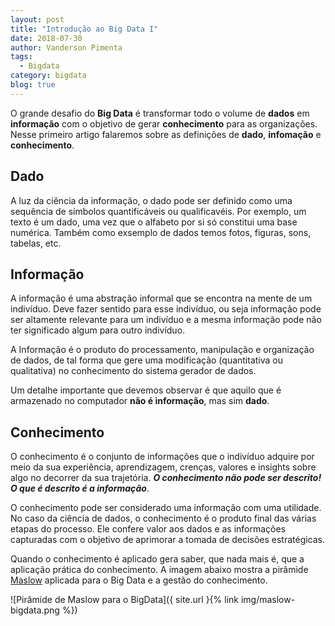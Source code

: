 ```yaml
---
layout: post
title: "Introdução ao Big Data I"
date: 2018-07-30
author: Vanderson Pimenta
tags:
  - Bigdata
category: bigdata
blog: true
---
```


O grande desafio do **Big Data** é transformar todo o volume de **dados** em **informação** com o objetivo de gerar **conhecimento** para as organizações. Nesse primeiro artigo falaremos sobre as definições de **dado**, **infomação** e **conhecimento**.

## Dado

A luz da ciência da informação, o dado pode ser definido como uma sequência de símbolos quantificáveis ou qualificavéis. Por exemplo, um texto é um dado, uma vez que o alfabeto por si só constitui uma base numérica.  Também como exsemplo de dados temos fotos, figuras, sons, tabelas, etc.

## Informação

A informação é uma abstração informal que se encontra na mente de um indivíduo. Deve fazer sentido para esse indivíduo, ou seja informação pode ser altamente relevante para um indivíduo e a mesma informação pode não ter significado algum para outro indivíduo. 

A Informação é o produto do processamento, manipulação e organização de dados, de tal forma que gere uma modificação (quantitativa ou qualitativa) no conhecimento do sistema gerador de dados.

Um detalhe importante que devemos observar é que aquilo que é armazenado no computador **não é informação**, mas sim **dado**.

## Conhecimento

O conhecimento é o conjunto de informações que o indivíduo adquire por meio da sua experiência, aprendizagem, crenças, valores e insights sobre algo no decorrer da sua trajetória. ***O conhecimento não pode ser descrito! O que é descrito é a informação***.

O conhecimento pode ser considerado uma informação com uma utilidade. No caso da ciência de dados, o conhecimento é o produto final das várias etapas do processo. Ele confere valor aos dados e as informações capturadas com o objetivo de aprimorar a tomada de decisões estratégicas.

Quando o conhecimento é aplicado gera saber, que nada mais é, que a aplicação prática do conhecimento. A imagem abaixo mostra a pirâmide [Maslow](https://en.wikipedia.org/wiki/Maslow's_hierarchy_of_needs) aplicada para o Big Data e a gestão do conhecimento.

![Pirâmide de Maslow para o BigData]({ site.url }{% link img/maslow-bigdata.png %})







 




